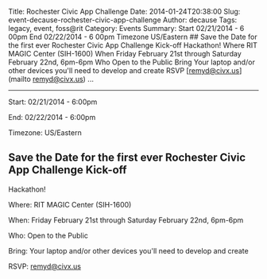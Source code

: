 Title: Rochester Civic App Challenge
Date: 2014-01-24T20:38:00
Slug: event-decause-rochester-civic-app-challenge
Author: decause
Tags: legacy, event, foss@rit
Category: Events
Summary: Start  02/21/2014 - 6 00pm  End  02/22/2014 - 6 00pm  Timezone  US/Eastern  ## Save the Date for the first ever Rochester Civic App Challenge Kick-off Hackathon!  Where  RIT MAGIC Center (SIH-1600)  When  Friday February 21st through Saturday February 22nd, 6pm-6pm  Who  Open to the Public  Bring  Your laptop and/or other devices you'll need to develop and create  RSVP  [remyd@civx.us](mailto remyd@civx.us)   ... 

---
Start: 02/21/2014 - 6:00pm

End: 02/22/2014 - 6:00pm

Timezone: US/Eastern

## Save the Date for the first ever Rochester Civic App Challenge Kick-off
Hackathon!

Where: RIT MAGIC Center (SIH-1600)

When: Friday February 21st through Saturday February 22nd, 6pm-6pm

Who: Open to the Public

Bring: Your laptop and/or other devices you'll need to develop and create

RSVP: [remyd@civx.us](mailto:remyd@civx.us)

